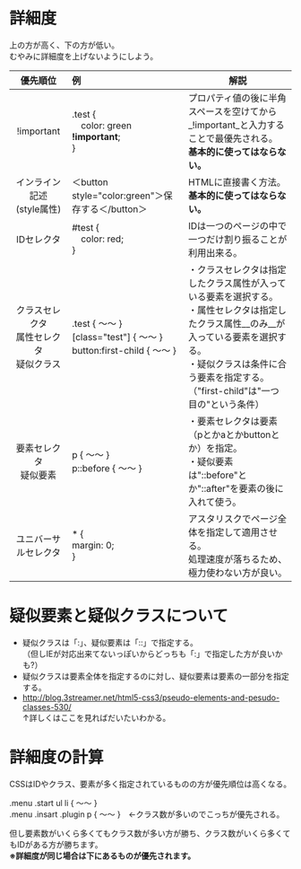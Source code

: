 # 詳細度
上の方が高く、下の方が低い。  
むやみに詳細度を上げないようにしよう。

| 優先順位 | 例 | 解説 |
| :----: | :---- | ---- |
| !important | .test {<br>　color: green __!important__;<br>} | プロパティ値の後に半角スペースを空けてから_!important_と入力することで最優先される。<br>__基本的に使ってはならない。__ |
| インライン記述<br>(style属性) | ＜button style="color:green"＞保存する＜/button＞ | HTMLに直接書く方法。<br>__基本的に使ってはならない。__ |
| IDセレクタ | #test {<br>　color: red;<br>} | IDは一つのページの中で一つだけ割り振ることが利用出来る。 |
| クラスセレクタ<br>属性セレクタ<br>疑似クラス | .test { ～～ }<br>[class="test"] { ～～ }<br>button:first-child { ～～ } | ・クラスセレクタは指定したクラス属性が入っている要素を選択する。<br>・属性セレクタは指定したクラス属性__のみ__が入っている要素を選択する。<br>・疑似クラスは条件に合う要素を指定する。（"first-child"は"一つ目の"という条件） |
| 要素セレクタ<br>疑似要素 | p { ～～ }<br>p::before { ～～ } | ・要素セレクタは要素（pとかaとかbuttonとか）を指定。<br>・疑似要素は"::before"とか"::after"を要素の後に入れて使う。 |
| ユニバーサルセレクタ | * {<br>margin: 0;<br>} | アスタリスクでページ全体を指定して適用させる。<br>処理速度が落ちるため、極力使わない方が良い。 |

# 疑似要素と疑似クラスについて
* 疑似クラスは「:」、疑似要素は「::」で指定する。  
（但しIEが対応出来てないっぽいからどっちも「:」で指定した方が良いかも?）
* 疑似クラスは要素全体を指定するのに対し、疑似要素は要素の一部分を指定する。
* http://blog.3streamer.net/html5-css3/pseudo-elements-and-pesudo-classes-530/  
↑詳しくはここを見ればだいたいわかる。

# 詳細度の計算
CSSはIDやクラス、要素が多く指定されているものの方が優先順位は高くなる。

.menu .start ul li { ～～ }  
.menu .insart .plugin p { ～～ }　←クラス数が多いのでこっちが優先される。

但し要素数がいくら多くてもクラス数が多い方が勝ち、クラス数がいくら多くてもIDがある方が勝ちます。  
__※詳細度が同じ場合は下にあるものが優先されます。__
